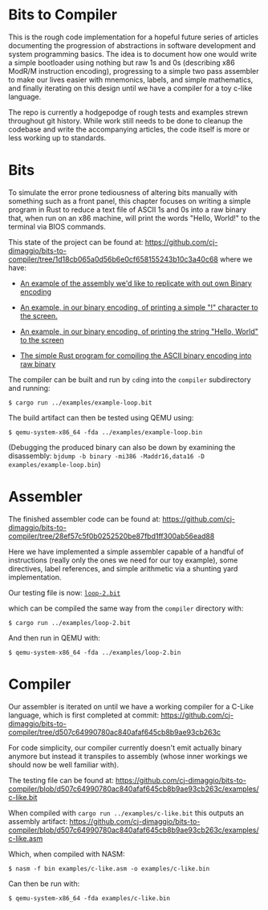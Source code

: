 # Bits to Compiler

This is the rough code implementation for a hopeful future series of articles documenting the progression of abstractions in software development and system programming basics. The idea is to document how one would write a simple bootloader using nothing but raw 1s and 0s (describing x86 ModR/M instruction encoding), progressing to a simple two pass assembler to make our lives easier with mnemonics, labels, and simple mathematics, and finally iterating on this design until we have a compiler for a toy c-like language.

The repo is currently a hodgepodge of rough tests and examples strewn throughout git history. While work still needs to be done to cleanup the codebase and write the accompanying articles, the code itself is more or less working up to standards.

# Bits

To simulate the error prone tediousness of altering bits manually with something such as a front panel, this chapter focuses on writing a simple program in Rust to reduce a text file of ASCII 1s and 0s into a raw binary that, when run on an x86 machine, will print the words "Hello, World!" to the terminal via BIOS commands.

This state of the project can be found at: https://github.com/cj-dimaggio/bits-to-compiler/tree/1d18cb065a0d56b6e0cf658155243b10c3a40c68
where we have:

* [An example of the assembly we'd like to replicate with out own Binary encoding](https://github.com/cj-dimaggio/bits-to-compiler/blob/1d18cb065a0d56b6e0cf658155243b10c3a40c68/examples/test.asm)

* [An example, in our binary encoding, of printing a simple "!" character to the screen.](https://github.com/cj-dimaggio/bits-to-compiler/blob/1d18cb065a0d56b6e0cf658155243b10c3a40c68/examples/example-bang.bit)

* [An example, in our binary encoding, of printing the string "Hello, World" to the screen](https://github.com/cj-dimaggio/bits-to-compiler/blob/1d18cb065a0d56b6e0cf658155243b10c3a40c68/examples/example-loop.bit)

* [The simple Rust program for compiling the ASCII binary encoding into raw binary](https://github.com/cj-dimaggio/bits-to-compiler/blob/1d18cb065a0d56b6e0cf658155243b10c3a40c68/compiler/src/main.rs)

The compiler can be built and run by `cd`ing into the `compiler` subdirectory and running:
```
$ cargo run ../examples/example-loop.bit
```

The build artifact can then be tested using QEMU using:

```
$ qemu-system-x86_64 -fda ../examples/example-loop.bin
```

(Debugging the produced binary can also be down by examining the disassembly: `bjdump -b binary -mi386 -Maddr16,data16 -D examples/example-loop.bin`)

# Assembler

The finished assembler code can be found at: https://github.com/cj-dimaggio/bits-to-compiler/tree/28ef57c5f0b0252520be87fbd1ff300ab56ead88

Here we have implemented a simple assembler capable of a handful of instructions (really only the ones we need for our toy example), some directives, label references, and simple arithmetic via a shunting yard implementation.

Our testing file is now: [`loop-2.bit`](https://github.com/cj-dimaggio/bits-to-compiler/blob/28ef57c5f0b0252520be87fbd1ff300ab56ead88/examples/loop-2.bit)

which can be compiled the same way from the `compiler` directory with:

```
$ cargo run ../examples/loop-2.bit
```

And then run in QEMU with:

```
$ qemu-system-x86_64 -fda ../examples/loop-2.bin
```

# Compiler

Our assembler is iterated on until we have a working compiler for a C-Like language, which is first completed at commit: https://github.com/cj-dimaggio/bits-to-compiler/tree/d507c64990780ac840afaf645cb8b9ae93cb263c

For code simplicity, our compiler currently doesn't emit actually binary anymore but instead it transpiles to assembly (whose inner workings we should now be well familiar with).

The testing file can be found at: https://github.com/cj-dimaggio/bits-to-compiler/blob/d507c64990780ac840afaf645cb8b9ae93cb263c/examples/c-like.bit


When compiled with `cargo run ../examples/c-like.bit` this outputs an assembly artifact: https://github.com/cj-dimaggio/bits-to-compiler/blob/d507c64990780ac840afaf645cb8b9ae93cb263c/examples/c-like.asm

Which, when compiled with NASM:
```
$ nasm -f bin examples/c-like.asm -o examples/c-like.bin
```

Can then be run with:

```
$ qemu-system-x86_64 -fda examples/c-like.bin
```
